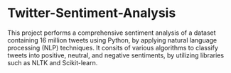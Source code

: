 # Twitter-Sentiment-Analysis

This project performs a comprehensive sentiment analysis of a dataset containing 16 million
tweets using Python, by applying natural language processing (NLP) techniques.
It consits of various algorithms to classify tweets into positive, neutral, and negative sentiments,
by utilizing libraries such as NLTK and Scikit-learn.
